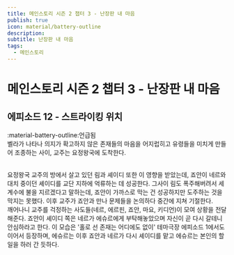 ```yaml
---
title: 메인스토리 시즌 2 챕터 3 - 난장판 내 마음
publish: true
icon: material/battery-outline
description: 
subtitle: 난장판 내 마음
tags:
  - 메인스토리
---
```


# 메인스토리 시즌 2 챕터 3 - 난장판 내 마음

## 에피소드 12 - 스트라이킹 위치
<span class="badge badge-version"><span class="badge-icon">:material-battery-outline:</span>언급됨</span>
<br>
벨라가 나타나 의지가 확고하지 않은 존재들의 마음을 어지럽히고 유령들을 미치게 만들어 조종하는 사이, 교주는 요정왕국에 도착한다. 

<br>
요정왕국 교주의 방에서 살고 있던 림과 셰이디 또한 이 영향을 받았는데, 죠안이 네르와 대치 중이던 셰이디를 교단 지하에 억류하는 데 성공한다. 그사이 림도 폭주해버려서 세계수에 불을 지르겠다고 말하는데, 죠안이 가까스로 막는 건 성공하지만 도주하는 것을 막지는 못했다. 이후 교주가 죠안과 만나 문제들을 논의하다 중간에 지쳐 기절한다.

<br>
깨어나니 교주를 걱정하는 사도들(네르, 에르핀, 죠안, 마요, 키디언)이 모여 상황을 전달해준다. 죠안이 셰이디 쪽은 네르가 에슈르에게 부탁해놓았으며 자신이 곧 다시 갈테니 안심하라고 한다. 이 모습은 '홀로 선 존재는 어디에도 없이' 테마극장 에피소드 1에서도 이어서 등장하며, 에슈르는 이후 죠안과 네르가 다시 셰이디를 맡고 에슈르는 본인의 할 일을 하러 간 듯하다.
<br>
<br>
